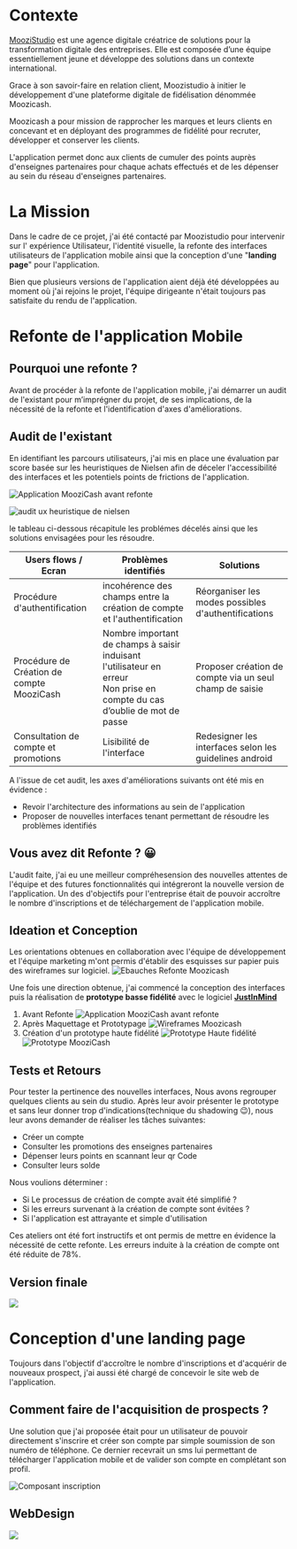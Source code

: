 ﻿# Contexte 

<a href="wwww.moozistudio.com" target="_blank">MooziStudio</a> est une agence digitale créatrice de solutions pour la transformation digitale des entreprises.
Elle est composée d’une équipe essentiellement jeune et développe des solutions dans un contexte international.

Grace à son savoir-faire en relation client, Moozistudio à initier le développement d'une plateforme digitale de fidélisation dénommée Moozicash. 

Moozicash a pour mission de rapprocher les marques et leurs clients en concevant et en déployant des programmes de fidélité pour recruter, développer et conserver les clients.

L'application permet donc aux clients de cumuler des points auprès d'enseignes partenaires pour chaque achats effectués et de les dépenser au sein du réseau d'enseignes partenaires.

# La Mission 

Dans le cadre de ce projet, j'ai été contacté par Moozistudio pour intervenir sur l' expérience Utilisateur, l'identité visuelle, la refonte des interfaces utilisateurs de l'application mobile ainsi que  la conception d'une "**landing page**" pour l'application.

Bien que plusieurs versions de l'application aient déjà été développées au moment où j'ai rejoins le projet, l'équipe dirigeante n'était toujours pas satisfaite du rendu de l'application. 

# Refonte de l'application Mobile

## Pourquoi une refonte ?

Avant de procéder à la refonte de l'application mobile, j'ai démarrer un audit de l'existant pour m’imprégner du projet, de ses implications, de la nécessité de la refonte et l'identification d'axes d'améliorations.

## Audit de l'existant 

En identifiant les parcours utilisateurs, j'ai mis en place une évaluation par score basée sur les heuristiques de Nielsen afin de déceler l'accessibilité des interfaces et les potentiels points de frictions de l'application.

![Application MooziCash avant refonte](file:///C:\Users\hp\Documents\CODE\portfolio\static\projects\moozicash\moozicash\Before.jpg)


![audit ux heuristique de nielsen](file:///C:\Users\hp\Documents\CODE\portfolio\static\projects\moozicash\uxaudit.png)

le tableau ci-dessous récapitule les problémes décelés ainsi que les solutions envisagées pour les résoudre.

<table>
<thead>
	<tr>
		<th>Users flows / Ecran</th>
		<th>Probl&#232;mes identifi&#233;s</th>
		<th>Solutions</th>
	</tr>
</thead>
<tbody>
	<tr>
		<td>Proc&#233;dure d&#39;authentification</td>
		<td>incoh&#233;rence des champs entre la cr&#233;ation de compte et l&#39;authentification</td>
		<td>R&#233;organiser les modes possibles d&#39;authentifications</td>
	</tr>
	<tr>
		<td>Proc&#233;dure de Cr&#233;ation de compte MooziCash</td>
		<td>Nombre important de champs à saisir induisant l'utilisateur en erreur<br> Non prise en compte du cas d’oublie de mot de passe</td>
		<td>Proposer création de compte via un seul champ de saisie</td>
	</tr>
	<tr>
		<td>Consultation de compte et promotions</td>
		<td>Lisibilit&#233; de l&#39;interface</td>
		<td>Redesigner les interfaces selon les guidelines  android</td>
	</tr>
</tbody>
</table>

A l'issue de cet audit, les axes d'améliorations suivants ont été mis en évidence :
* Revoir l'architecture des informations au sein de l'application 
* Proposer de nouvelles interfaces tenant permettant de résoudre les problèmes identifiés

## Vous avez dit Refonte ? :grinning: 

L'audit faite,  j'ai eu une meilleur compréhesension des nouvelles attentes de l'équipe et des futures fonctionnalités qui intégreront la nouvelle version de l'application. 
Un des d'objectifs pour l'entreprise était de pouvoir accroître le nombre d'inscriptions et de téléchargement de l'application mobile.

## Ideation et Conception

Les orientations obtenues en  collaboration avec l'équipe de développement et l'équipe marketing m'ont permis d'établir des esquisses sur papier puis des wireframes sur logiciel.
![Ebauches Refonte Moozicash](file:///C:\Users\hp\Documents\CODE\portfolio\static\projects\moozicash\moozicash_sketch.png)

Une fois une direction obtenue, j'ai commencé la conception des interfaces puis la réalisation de **prototype basse fidélité** avec le logiciel **<a href="www.justinmind.com" target="_blank">JustInMind</a>** 
1. Avant Refonte
![Application MooziCash avant refonte](file:///C:\Users\hp\Documents\CODE\portfolio\static\projects\moozicash\moozicash\Before.jpg)
2. Après Maquettage et Prototypage 
![Wireframes Moozicash](file:///C:\Users\hp\Documents\CODE\portfolio\static\projects\moozicash\moozicash\Wireframes.jpg)
3. Création d'un prototype haute fidélité
![Prototype Haute fidélité](file:///C:\Users\hp\Documents\CODE\portfolio\static\projects\moozicash\moozicash\Prototype.jpg)
![Prototype MooziCash](file:///C:\Users\hp\Documents\CODE\portfolio\static\projects\moozicash\prototype-Moozicash-gif.gif)
## Tests et Retours 

Pour tester la pertinence des nouvelles interfaces, Nous avons regrouper quelques clients au sein du studio. Après leur avoir présenter le prototype et sans leur donner trop d'indications(technique du shadowing :wink:), nous leur avons demander de réaliser les tâches suivantes:
* Créer un compte 
* Consulter les promotions des enseignes partenaires 
* Dépenser leurs points en scannant leur qr Code 
* Consulter leurs solde 

Nous voulions déterminer :
* Si Le processus de création de compte avait été simplifié ?
* Si les erreurs survenant à la création de compte sont évitées ?
* Si l'application est attrayante et simple d'utilisation

Ces ateliers ont été fort instructifs et ont permis de mettre en évidence la nécessité de cette refonte. Les erreurs induite à la création de compte ont été réduite de 78%.

## Version finale 
![](../../static/projects/moozicash/moozicash/_thumbnail.jpg)

# Conception d'une landing page 

Toujours dans l'objectif d'accroître le nombre d'inscriptions et d'acquérir de nouveaux prospect, j'ai aussi été chargé de concevoir le site web de  l'application. 

## Comment faire de l'acquisition de prospects ?

Une solution que j'ai proposée était pour un utilisateur de pouvoir directement s'inscrire et créer son compte par simple soumission de son numéro de téléphone.
Ce dernier recevrait un sms lui permettant de télécharger l'application mobile et de valider son compte en complétant son profil.

![Composant inscription](composant-signin.PNG)

## WebDesign

![](../../../../Design%20Consulting/Clients/MooziStudio/Moozicash/Moozicash_web/Page_Particuliers.png)


